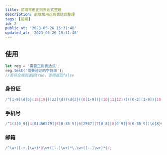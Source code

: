 ```yaml
---
title: 前端常用正则表达式整理
description: 前端常用正则表达式整理
tags: [前端]
id: 2
public_at: '2023-05-26 15:31:48'
updated_at: '2023-05-26 15:31:48'
---
```


## 使用

```js
let reg = '需要正则表达式';
reg.test('需要验证的字符串');
//若符合规则返回true，否则返回false
```

### 身份证

```js
/^[1-9]\d{5}(18|19|([23]\d))\d{2}((0[1-9])|(10|11|12))(([0-2][1-9])|10|20|30|31)\d{3}[0-9Xx]$/;
```

### 手机号

```js
/^1(3[0-9]|4[01456879]|5[0-35-9]|6[2567]|7[0-8]|8[0-9]|9[0-35-9])\d{8}$/;
```

### 邮箱

```js
/^\w+([-+.]\w+)*@\w+([-.]\w+)*\.\w+([-.]\w+)*$/;
```
